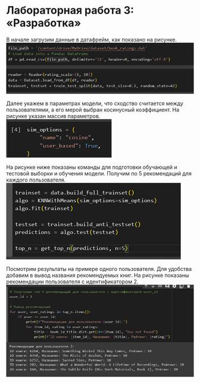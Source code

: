 # Лабораторная работа 3: «Разработка»

  В начале загрузим данные в датафрейм, как показано на рисунке.  
![Архитектура сервиса](https://github.com/malivasileva/book-recommendation/blob/main/Анализ/img/dev/01_load_data.png)  

  Далее укажем в параметрах модели, что сходство считается между пользователями, а его мерой выбран косинусный коэффициент. 
  На рисунке указан массив параметров.  
![Архитектура сервиса](https://github.com/malivasileva/book-recommendation/blob/main/Анализ/img/dev/02_params.png)  
  
На рисунке ниже показаны команды для подготовки обучающей и тестовой выборки и обучения модели. Получим по 5 рекомендаций для каждого пользователя.    
![Архитектура сервиса](https://github.com/malivasileva/book-recommendation/blob/main/Анализ/img/dev/03_train.png)  
  
Посмотрим результаты на примере одного пользователя. Для удобства добавим в вывод названия рекомендуемых книг. 
На рисунке показаны рекомендации пользователя с идентификатором 2.   
![Архитектура сервиса](https://github.com/malivasileva/book-recommendation/blob/main/Анализ/img/dev/04_predict.png)  

